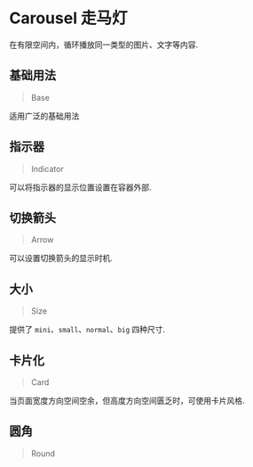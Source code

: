 <!-- @api: OtCarousel.vue/OtCarouselAPI.md -->

# Carousel 走马灯

在有限空间内，循环播放同一类型的图片、文字等内容.

## 基础用法

> Base

适用广泛的基础用法

## 指示器

> Indicator

可以将指示器的显示位置设置在容器外部.

## 切换箭头

> Arrow

可以设置切换箭头的显示时机.

## 大小

> Size

提供了 `mini`、`small`、`normal`、`big` 四种尺寸.

## 卡片化

> Card

当页面宽度方向空间空余，但高度方向空间匮乏时，可使用卡片风格.

## 圆角

> Round
